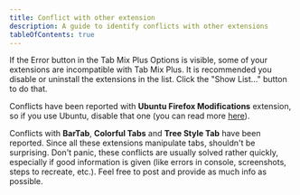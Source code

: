 ```yaml
---
title: Conflict with other extension
description: A guide to identify conflicts with other extensions
tableOfContents: true
---
```


If the Error button in the Tab Mix Plus Options is visible, some of your extensions are incompatible
with Tab Mix Plus. It is recommended you disable or uninstall the extensions in the list. Click the
"Show List…" button to do that.

Conflicts have been reported with <b>Ubuntu Firefox Modifications</b> extension, so if you use
Ubuntu, disable that one (you can read more
[here](http://ubuntuforums.org/showthread.php?t=826536)).

Conflicts with **BarTab**, **Colorful Tabs** and **Tree Style Tab** have been reported. Since all
these extensions manipulate tabs, shouldn't be surprising. Don't panic, these conflicts are usually
solved rather quickly, especially if good information is given (like errors in console, screenshots,
steps to recreate, etc.). Feel free to post and provide as much info as possible.
